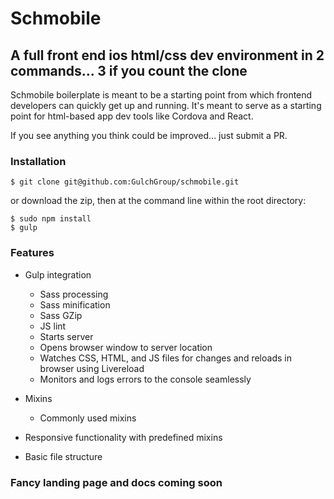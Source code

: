 
# Schmobile
## A full front end ios html/css dev environment in 2 commands... 3 if you count the clone

Schmobile boilerplate is meant to be a starting point from which frontend developers can quickly get up and running.  It's meant to serve as a starting point for html-based app dev tools like Cordova and React.

If you see anything you think could be improved... just submit a PR.

### Installation
```
$ git clone git@github.com:GulchGroup/schmobile.git
```
or download the zip, then at the command line within the root directory:
```
$ sudo npm install
$ gulp
```

### Features

- Gulp integration
  * Sass processing
  * Sass minification
  * Sass GZip
  * JS lint
  * Starts server
  * Opens browser window to server location
  * Watches CSS, HTML, and JS files for changes and reloads in browser using Livereload
  * Monitors and logs errors to the console seamlessly

- Mixins
  * Commonly used mixins

- Responsive functionality with predefined mixins

- Basic file structure

### Fancy landing page and docs coming soon